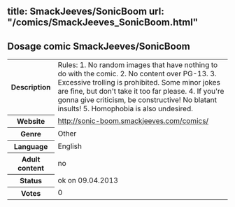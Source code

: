 title: SmackJeeves/SonicBoom
url: "/comics/SmackJeeves_SonicBoom.html"
---
Dosage comic SmackJeeves/SonicBoom
-----------------------------------------

<table class="comicinfo">
<tr>
<th>Description</th><td>Rules: 1. No random images that have nothing to do with the comic. 2. No content over PG-13. 3. Excessive trolling is prohibited. Some minor jokes are fine, but don't take it too far please. 4. If you're gonna give criticism, be constructive! No blatant insults! 5. Homophobia is also undesired.</td>
</tr>
<tr>
<th>Website</th><td><a href="http://sonic-boom.smackjeeves.com/comics/">http://sonic-boom.smackjeeves.com/comics/</a></td>
</tr>
<tr>
<th>Genre</th><td>Other</td>
</tr>
<tr>
<th>Language</th><td>English</td>
</tr>
<tr>
<th>Adult content</th><td>no</td>
</tr>
<tr>
<th>Status</th><td>ok on 09.04.2013</td>
</tr>
<tr>
<th>Votes</th><td>0</div></td>
</tr>
</table>
